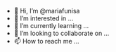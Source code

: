 - 👋 Hi, I’m @mariafunisa
- 👀 I’m interested in ...
- 🌱 I’m currently learning ...
- 💞️ I’m looking to collaborate on ...
- 📫 How to reach me ...

<!---
mariafunisa/mariafunisa is a ✨ special ✨ repository because its `README.md` (this file) appears on your GitHub profile.
You can click the Preview link to take a look at your changes.
--->
